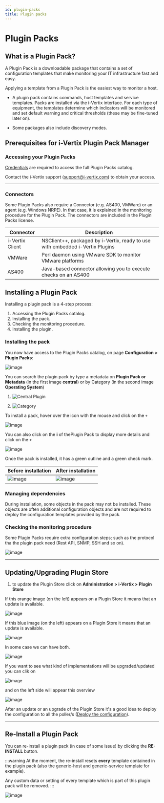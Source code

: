 ```yaml
---
id: plugin-packs
title: Plugin packs
---
```


# Plugin Packs

## What is a Plugin Pack?

A Plugin Pack is a downloadable package that contains a set of configuration templates that make monitoring your IT infrastructure fast and easy.

Applying a template from a Plugin Pack is the easiest way to monitor a host.

- A plugin pack contains commands, host templates and service templates.
  Packs are installed via the i-Vertix interface. For each type of equipment,
  the templates determine which indicators will be
  monitored and set default warning and critical thresholds (these may be
  fine-tuned later on).

- Some packages also include discovery modes.

## Prerequisites for i-Vertix Plugin Pack Manager

### Accessing your Plugin Packs

[Credentials](../../quick-start-guide/how-to-configure-central-and-poller/plugin-store-configuration.md) are required to
access the full Plugin Packs catalog.

Contact the i-Vertix support (support@i-vertix.com) to obtain your access.

---

### Connectors

Some Plugin Packs also require a Connector (e.g. AS400, VMWare) or an agent
(e.g. Windows NRPE). In that case, it is explained in the monitoring procedure for the Plugin Pack. The connectors are
included in the Plugin Packs license.

| Connector       | Description                                                                   |
|-----------------|-------------------------------------------------------------------------------|
| i-Vertix Client | NSClient++, packaged by i-Vertix, ready to use with embedded i-Vertix Plugins |
| VMWare          | Perl daemon using VMware SDK to monitor VMware platforms                      |
| AS400           | Java-based connector allowing you to execute checks on an AS400               |

## Installing a Plugin Pack

Installing a plugin pack is a 4-step process:

1. Accessing the Plugin Packs catalog.
2. Installing the pack.
3. Checking the monitoring procedure.
4. Installing the plugin.

### Installing the pack

You now have access to the Plugin Packs catalog, on page **Configuration > Plugin Packs**:

![image](../../assets/monitoring-resources/monitoring-basics/ps-list.png)

You can search the plugin pack by type a metadata on **Plugin Pack or Metadata** (in the first image **central**) or by
Category (in the second image **Operating System**)

1) ![Central Plugin](../../assets/monitoring-resources/monitoring-basics/central-pp.png)

2) ![Category](../../assets/monitoring-resources/monitoring-basics/os-pp.png)

To install a pack, hover over the icon with the mouse and click on the ``+``

![image](../../assets/monitoring-resources/monitoring-basics/install-pp.png)

You can also click on the **i** of thePlugin Pack to display more details and click on the ``+``

![image](../../assets/monitoring-resources/monitoring-basics/info-pp.png)

Once the pack is installed, it has a green outline and a green check mark.

| **Before installation**                                                      | **After installation**                                                             |
|------------------------------------------------------------------------------|------------------------------------------------------------------------------------|
| ![image](../../assets/monitoring-resources/monitoring-basics/install-pp.png) | ![image](../../assets/monitoring-resources/monitoring-basics/after-install-pp.png) |

### Managing dependencies

During installation, some objects in the pack may not be installed. These objects are often additional configuration
objects and are not required to deploy the configuration templates provided by the pack.

### Checking the monitoring procedure

Some Plugin Packs require extra configuration steps; such as the protocol tha the plugin pack need (Rest API, SNMP, SSH and
so on).

![image](../../assets/monitoring-resources/monitoring-basics/proto-pp.png)

---

## Updating/Upgrading Plugin Store

1) to update the Plugin Store click on **Administration >
   i-Vertix > Plugin Store**

If this orange image (on the left) appears on a Plugin Store it means that an update is available.

![image](../../assets/monitoring-resources/monitoring-basics/upd-pp.png)

If this blue image (on the left) appears on a Plugin Store it means that an update is available.

![image](../../assets/monitoring-resources/monitoring-basics/upg-pp.png)

In some case we can have both.

![image](../../assets/monitoring-resources/monitoring-basics/upd-upg-pp.png)

If you want to see what kind of implementations will be upgraded/updated you can clik on

![image](../../assets/monitoring-resources/monitoring-basics/ver_1-pp.png)

and on the left side will appear this overview

![image](../../assets/monitoring-resources/monitoring-basics/ver_2-pp.png)

After an update or an upgrade of the Plugin Store it's a good idea to deploy the configuration to all the
poller/s ([Deploy the configuration](../../monitoring-resources/monitoring-basics/config-deploy.md)).

---

## Re-Install a Plugin Pack

You can re-install a plugin pack (in case of some issue) by clicking the **RE-INSTALL** button.

:::warning
At the moment, the re-install resets **every** template contained in the plugin pack (also the generic-host and generic-service template for
example).

Any custom data or setting of every template which is part of this plugin pack will be removed.
:::

![image](../../assets/monitoring-resources/monitoring-basics/reinstall-pp.png)
